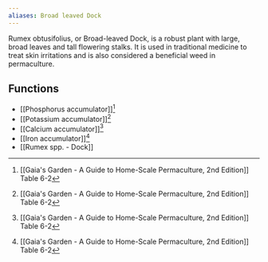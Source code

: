 ```yaml
---
aliases: Broad leaved Dock
---
```

Rumex obtusifolius, or Broad-leaved Dock, is a robust plant with large, broad leaves and tall flowering stalks. It is used in traditional medicine to treat skin irritations and is also considered a beneficial weed in permaculture.

## Functions
- [[Phosphorus accumulator]][^1]
- [[Potassium accumulator]][^1]
- [[Calcium accumulator]][^1]
- [[Iron accumulator]][^1]
- [[Rumex spp. - Dock]]

[^1]: [[Gaia's Garden - A Guide to Home-Scale Permaculture, 2nd Edition]] Table 6-2
